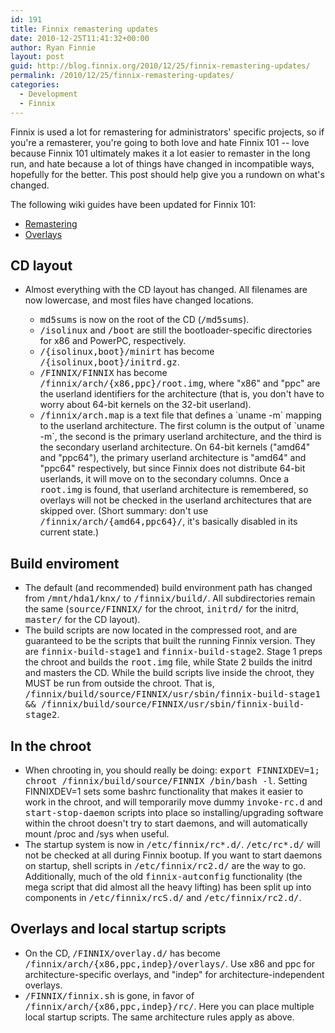 ```yaml
---
id: 191
title: Finnix remastering updates
date: 2010-12-25T11:41:32+00:00
author: Ryan Finnie
layout: post
guid: http://blog.finnix.org/2010/12/25/finnix-remastering-updates/
permalink: /2010/12/25/finnix-remastering-updates/
categories:
  - Development
  - Finnix
---
```

Finnix is used a lot for remastering for administrators' specific projects, so if you're a remasterer, you're going to both love and hate Finnix 101 -- love because Finnix 101 ultimately makes it a lot easier to remaster in the long run, and hate because a lot of things have changed in incompatible ways, hopefully for the better. This post should help give you a rundown on what's changed.

The following wiki guides have been updated for Finnix 101:

  * [Remastering](http://www.finnix.org/Remastering)
  * [Overlays](http://www.finnix.org/Overlays)

## CD layout

  * Almost everything with the CD layout has changed. All filenames are now lowercase, and most files have changed locations. 
      * <tt>md5sums</tt> is now on the root of the CD (<tt>/md5sums</tt>).
      * <tt>/isolinux</tt> and <tt>/boot</tt> are still the bootloader-specific directories for x86 and PowerPC, respectively.
      * <tt>/{isolinux,boot}/minirt</tt> has become <tt>/{isolinux,boot}/initrd.gz</tt>.
      * <tt>/FINNIX/FINNIX</tt> has become <tt>/finnix/arch/{x86,ppc}/root.img</tt>, where "x86" and "ppc" are the userland identifiers for the architecture (that is, you don't have to worry about 64-bit kernels on the 32-bit userland).
      * <tt>/finnix/arch.map</tt> is a text file that defines a \`uname -m\` mapping to the userland architecture. The first column is the output of \`uname -m\`, the second is the primary userland architecture, and the third is the secondary userland architecture. On 64-bit kernels ("amd64" and "ppc64"), the primary userland architecture is "amd64" and "ppc64" respectively, but since Finnix does not distribute 64-bit userlands, it will move on to the secondary columns. Once a <tt>root.img</tt> is found, that userland architecture is remembered, so overlays will not be checked in the userland architectures that are skipped over. (Short summary: don't use <tt>/finnix/arch/{amd64,ppc64}/</tt>, it's basically disabled in its current state.)</ul> 
    ## Build enviroment
    
      * The default (and recommended) build environment path has changed from <tt>/mnt/hda1/knx/</tt> to <tt>/finnix/build/</tt>. All subdirectories remain the same (<tt>source/FINNIX/</tt> for the chroot, <tt>initrd/</tt> for the initrd, <tt>master/</tt> for the CD layout).
      * The build scripts are now located in the compressed root, and are guaranteed to be the scripts that built the running Finnix version. They are <tt>finnix-build-stage1</tt> and <tt>finnix-build-stage2</tt>. Stage 1 preps the chroot and builds the <tt>root.img</tt> file, while State 2 builds the initrd and masters the CD. While the build scripts live inside the chroot, they MUST be run from outside the chroot. That is, <tt>/finnix/build/source/FINNIX/usr/sbin/finnix-build-stage1 && /finnix/build/source/FINNIX/usr/sbin/finnix-build-stage2</tt>.
    ## In the chroot
    
      * When chrooting in, you should really be doing: <tt>export FINNIXDEV=1; chroot /finnix/build/source/FINNIX /bin/bash -l</tt>. Setting FINNIXDEV=1 sets some bashrc functionality that makes it easier to work in the chroot, and will temporarily move dummy <tt>invoke-rc.d</tt> and <tt>start-stop-daemon</tt> scripts into place so installing/upgrading software within the chroot doesn't try to start daemons, and will automatically mount /proc and /sys when useful.
      * The startup system is now in <tt>/etc/finnix/rc*.d/</tt>. <tt>/etc/rc*.d/</tt> will not be checked at all during Finnix bootup. If you want to start daemons on startup, shell scripts in <tt>/etc/finnix/rc2.d/</tt> are the way to go. Additionally, much of the old <tt>finnix-autconfig</tt> functionality (the mega script that did almost all the heavy lifting) has been split up into components in <tt>/etc/finnix/rcS.d/</tt> and <tt>/etc/finnix/rc2.d/</tt>.
    ## Overlays and local startup scripts
    
      * On the CD, <tt>/FINNIX/overlay.d/</tt> has become <tt>/finnix/arch/{x86,ppc,indep}/overlays/</tt>. Use x86 and ppc for architecture-specific overlays, and "indep" for architecture-independent overlays.
      * <tt>/FINNIX/finnix.sh</tt> is gone, in favor of <tt>/finnix/arch/{x86,ppc,indep}/rc/</tt>. Here you can place multiple local startup scripts. The same architecture rules apply as above.
